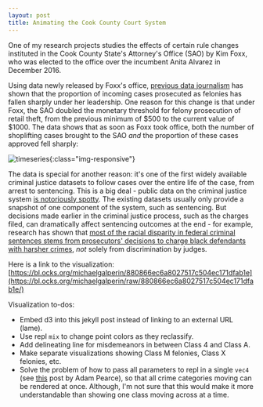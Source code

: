 ```yaml
---
layout: post
title: Animating the Cook County Court System
---
```


One of my research projects studies the effects of certain rule changes instituted in the Cook County State's Attorney's Office (SAO) by Kim Foxx, who was elected to the office over the incumbent Anita Alvarez in December 2016. 

Using data newly released by Foxx's office, [previous data journalism](https://pudding.cool/2019/10/prosecutors/) has shown that the proportion of incoming cases prosecuted as felonies has fallen sharply under her leadership. One reason for this change is that under Foxx, the SAO doubled the monetary threshold for felony prosecution of retail theft, from the previous minimum of $500 to the current value of $1000. The data shows that as soon as Foxx took office, both the number of shoplifting cases brought to the SAO *and* the proportion of these cases approved fell sharply:

![timeseries](https://i.ibb.co/mzSz8xK/shoplifting-ratio.png){:class="img-responsive"}

The data is special for another reason: it's one of the first widely available criminal justice datasets to follow cases over the entire life of the case, from arrest to sentencing. This is a big deal - public data on the criminal justice system [is notoriously spotty](https://www.theatlantic.com/politics/archive/2015/05/what-we-dont-know-about-mass-incarceration/394520/). The existing datasets usually only provide a snapshot of one component of the system, such as sentencing. But decisions made earlier in the criminal justice process, such as the charges filed, can dramatically affect sentencing outcomes at the end - for example, research has shown that [most of the racial disparity in federal criminal sentences stems from prosecutors' decisions to charge black defendants with harsher crimes](https://repository.law.umich.edu/cgi/viewcontent.cgi?article=2413&context=articles), *not* solely from discrimination by judges.

Here is a link to the visualization: [https://bl.ocks.org/michaelgalperin/880866ec6a8027517c504ec171dfab1e](https://bl.ocks.org/michaelgalperin/raw/880866ec6a8027517c504ec171dfab1e/)

Visualization to-dos:
- Embed d3 into this jekyll post instead of linking to an external URL (lame).
- Use repl `mix` to change point colors as they reclassify.
- Add delineating line for misdemeanors in between Class 4 and Class A.
- Make separate visualizations showing Class M felonies, Class X felonies, etc.
- Solve the problem of how to pass all parameters to repl in a single `vec4` (see [this](https://bl.ocks.org/1wheel/9b3bcc4ce8266913c0a0ddd4120a41de) post by Adam Pearce), so that all crime categories moving can be rendered at once. Although, I'm not sure that this would make it more understandable than showing one class moving across at a time.
